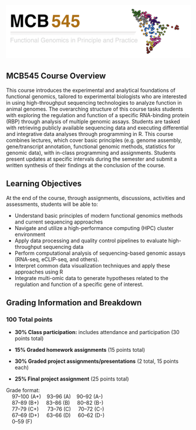  # <img src="Images/Logo_Header.png" width="1200px">

## MCB545 Course Overview

This course introduces the experimental and analytical foundations of functional genomics, tailored to experimental biologists who are interested in using high-throughput sequencing technologies to analyze function in animal genomes. The overarching structure of this course tasks students with exploring the regulation and function of a specific RNA-binding protein (RBP) through analysis of multiple genomic assays. Students are tasked with retrieving publicly available sequencing data and executing differential and integrative data analyses through programming in R. This course combines lectures, which cover basic principles (e.g. genome assembly, gene/transcript annotation, functional genomic methods, statistics for genomic data), with in-class programming and assignments. Students present updates at specific intervals during the semester and submit a written synthesis of their findings at the conclusion of the course. 


## Learning Objectives

At the end of the course, through assignments, discussions, activities and assessments, students will be able to:
- Understand basic principles of modern functional genomics methods and current sequencing approaches 
- Navigate and utilize a high-performance computing (HPC) cluster environment
- Apply data processing and quality control pipelines to evaluate high-throughput sequencing data 
- Perform computational analysis of sequencing-based genomic assays (RNA-seq, eCLIP-seq, and others). 
- Interpret common data visualization techniques and apply these approaches using R 
- Integrate multi-omic data to generate hypotheses related to the regulation and function of a specific gene of interest.


## Grading Information and Breakdown

### 100 Total points  

- **30% Class participation:** includes attendance and participation (30 points total)

- **15% Graded homework assignments** (15 points total)

- **30% Graded project assignments/presentations** (2 total, 15 points each)

- **25% Final project assignment** (25 points total)  
  

Grade format:  
    97–100 (A+)    93–96 (A)    90–92 (A-)       
    87–89  (B+)     83–86 (B)     80–82 (B-)  
    77–79  (C+)      73–76 (C)     70–72 (C-)  
    67–69  (D+)     63–66 (D)     60–62 (D-)  
    0–59   (F)
